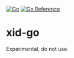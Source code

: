 [![Go](https://github.com/nixberg/xid-go/actions/workflows/go.yml/badge.svg)](https://github.com/nixberg/xid-go/actions/workflows/go.yml)
[![Go Reference](https://pkg.go.dev/badge/github.com/nixberg/xid-go.svg)](https://pkg.go.dev/github.com/nixberg/xid-go)

# xid-go

Experimental, do not use.
